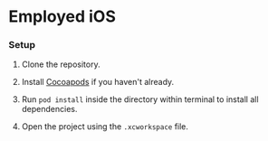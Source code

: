 # Employed iOS

### Setup

1. Clone the repository.

2. Install [Cocoapods](https://cocoapods.org/) if you haven't already.

3. Run `pod install` inside the directory within terminal to install all dependencies.

4. Open the project using the `.xcworkspace` file.
